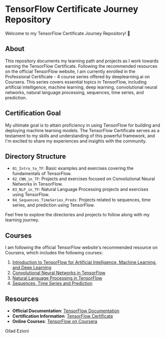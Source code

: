 # TensorFlow Certificate Journey Repository

Welcome to my TensorFlow Certificate Journey Repository! 🚀

## About

This repository documents my learning path and projects as I work towards earning the TensorFlow Certificate. Following the recommended resources on the official TensorFlow website, I am currently enrolled in the Professional Certificate - 4 course series offered by deeplearning.ai on Coursera. This series covers essential topics in TensorFlow, including artificial intelligence, machine learning, deep learning, convolutional neural networks, natural language processing, sequences, time series, and prediction.

## Certification Goal

My ultimate goal is to attain proficiency in using TensorFlow for building and deploying machine learning models. The TensorFlow Certificate serves as a testament to my skills and understanding of this powerful framework, and I'm excited to share my experiences and insights with the community.

## Directory Structure

- `01_Intro_to_TF`: Basic examples and exercises covering the fundamentals of TensorFlow.
- `02_CNN_in_TF`: Projects and exercises focused on Convolutional Neural Networks in TensorFlow.
- `03_NLP_in_TF`: Natural Language Processing projects and exercises using TensorFlow.
- `04_Sequences_TimeSeries_Preds`: Projects related to sequences, time series, and prediction using TensorFlow.

Feel free to explore the directories and projects to follow along with my learning journey.

## Courses

I am following the official TensorFlow website's recommended resource on Coursera, which includes the following courses:

1. [Introduction to TensorFlow for Artificial Intelligence, Machine Learning, and Deep Learning](https://www.coursera.org/learn/introduction-tensorflow)
2. [Convolutional Neural Networks in TensorFlow](https://www.coursera.org/learn/convolutional-neural-networks-tensorflow)
3. [Natural Language Processing in TensorFlow](https://www.coursera.org/learn/natural-language-processing-tensorflow)
4. [Sequences, Time Series and Prediction](https://www.coursera.org/learn/tensorflow-sequences-time-series-and-prediction)

## Resources

- **Official Documentation**: [TensorFlow Documentation](https://www.tensorflow.org/)
- **Certification Information**: [TensorFlow Certificate](https://www.tensorflow.org/certificate)
- **Online Courses**: [TensorFlow on Coursera](https://www.coursera.org/specializations/tensorflow-in-practice)



Gilad Ezioni

